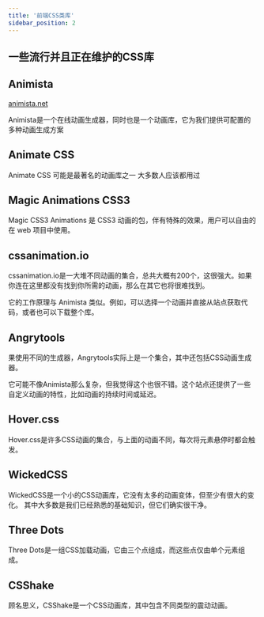 ```yaml
---
title: '前端CSS类库'
sidebar_position: 2
---
```


## 一些流行并且正在维护的CSS库

## Animista

[animista.net](https://animista.net)

Animista是一个在线动画生成器，同时也是一个动画库，它为我们提供可配置的多种动画生成方案

## Animate CSS

Animate CSS 可能是最著名的动画库之一 大多数人应该都用过

## Magic Animations CSS3

Magic CSS3 Animations 是 CSS3 动画的包，伴有特殊的效果，用户可以自由的在 web 项目中使用。

## cssanimation.io

cssanimation.io是一大堆不同动画的集合，总共大概有200个，这很强大。如果你连在这里都没有找到你所需的动画，那么在其它也将很难找到。

它的工作原理与 Animista 类似。例如，可以选择一个动画并直接从站点获取代码，或者也可以下载整个库。


## Angrytools

果使用不同的生成器，Angrytools实际上是一个集合，其中还包括CSS动画生成器。

它可能不像Animista那么复杂，但我觉得这个也很不错。这个站点还提供了一些自定义动画的特性，比如动画的持续时间或延迟。

## Hover.css

Hover.css是许多CSS动画的集合，与上面的动画不同，每次将元素悬停时都会触发。


## WickedCSS

WickedCSS是一个小的CSS动画库，它没有太多的动画变体，但至少有很大的变化。 其中大多数是我们已经熟悉的基础知识，但它们确实很干净。

## Three Dots

Three Dots是一组CSS加载动画，它由三个点组成，而这些点仅由单个元素组成。

## CSShake

顾名思义，CSShake是一个CSS动画库，其中包含不同类型的震动动画。